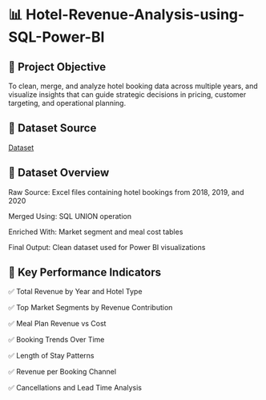 # 📊  Hotel-Revenue-Analysis-using-SQL-Power-BI

## 🎯 Project Objective
To clean, merge, and analyze hotel booking data across multiple years, and visualize insights that can guide strategic decisions in pricing, customer targeting, and operational planning.

## 📁 Dataset Source
[Dataset](https://github.com/JayaKrishna1008/Hotel-Revenue-Analysis-using-SQL-Power-BI/blob/main/Raw%20Data%20Hotel_revenue.xlsx)

## 📂 Dataset Overview
Raw Source: Excel files containing hotel bookings from 2018, 2019, and 2020

Merged Using: SQL UNION operation

Enriched With: Market segment and meal cost tables

Final Output: Clean dataset used for Power BI visualizations

##  📌 Key Performance Indicators
✅ Total Revenue by Year and Hotel Type

✅ Top Market Segments by Revenue Contribution

✅ Meal Plan Revenue vs Cost

✅ Booking Trends Over Time

✅ Length of Stay Patterns

✅ Revenue per Booking Channel

✅ Cancellations and Lead Time Analysis
